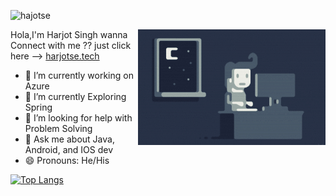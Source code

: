 

<p align="left"> <img src="https://komarev.com/ghpvc/?username=saumya1singh&label=Profile%20views&color=0e75b6&style=flat" alt="hajotse" /> </p>

<img alt="Night Coding" src="https://raw.githubusercontent.com/AVS1508/AVS1508/master/assets/Night-Coding.gif" align="right"/>

Hola,I'm Harjot Singh 
wanna Connect with me ?? just click here --> [harjotse.tech](http://harjotse.tech/)
- 🔭 I’m currently working on Azure
- 🌱 I’m currently Exploring Spring 
- 🤔 I’m looking for help with Problem Solving 
- 💬 Ask me about Java, Android, and IOS dev
- 😄 Pronouns: He/His

[![Top Langs](https://github-readme-stats.vercel.app/api/top-langs/?username=harjotse&layout=compact&theme=java-dark)](https://github.com/harjotse/github-readme-stats)

